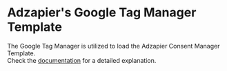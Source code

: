 # Adzapier's Google Tag Manager Template #
The Google Tag Manager is utilized to load the Adzapier Consent Manager Template.<br>
Check the [documentation](https://support.adzapier.com/help-center/articles/76/setup-adzapier-consent-manager-template-using-google-tag-manager) for a detailed explanation.

